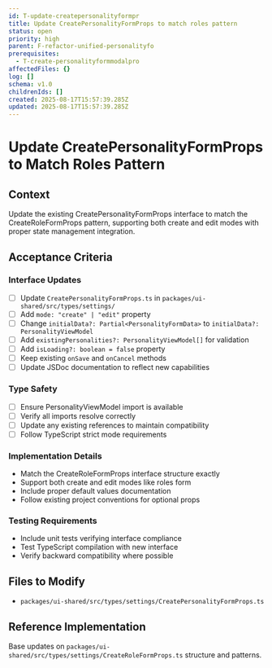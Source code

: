 ```yaml
---
id: T-update-createpersonalityformpr
title: Update CreatePersonalityFormProps to match roles pattern
status: open
priority: high
parent: F-refactor-unified-personalityfo
prerequisites:
  - T-create-personalityformmodalpro
affectedFiles: {}
log: []
schema: v1.0
childrenIds: []
created: 2025-08-17T15:57:39.285Z
updated: 2025-08-17T15:57:39.285Z
---
```


# Update CreatePersonalityFormProps to Match Roles Pattern

## Context

Update the existing CreatePersonalityFormProps interface to match the CreateRoleFormProps pattern, supporting both create and edit modes with proper state management integration.

## Acceptance Criteria

### Interface Updates

- [ ] Update `CreatePersonalityFormProps.ts` in `packages/ui-shared/src/types/settings/`
- [ ] Add `mode: "create" | "edit"` property
- [ ] Change `initialData?: Partial<PersonalityFormData>` to `initialData?: PersonalityViewModel`
- [ ] Add `existingPersonalities?: PersonalityViewModel[]` for validation
- [ ] Add `isLoading?: boolean = false` property
- [ ] Keep existing `onSave` and `onCancel` methods
- [ ] Update JSDoc documentation to reflect new capabilities

### Type Safety

- [ ] Ensure PersonalityViewModel import is available
- [ ] Verify all imports resolve correctly
- [ ] Update any existing references to maintain compatibility
- [ ] Follow TypeScript strict mode requirements

### Implementation Details

- Match the CreateRoleFormProps interface structure exactly
- Support both create and edit modes like roles form
- Include proper default values documentation
- Follow existing project conventions for optional props

### Testing Requirements

- Include unit tests verifying interface compliance
- Test TypeScript compilation with new interface
- Verify backward compatibility where possible

## Files to Modify

- `packages/ui-shared/src/types/settings/CreatePersonalityFormProps.ts`

## Reference Implementation

Base updates on `packages/ui-shared/src/types/settings/CreateRoleFormProps.ts` structure and patterns.
